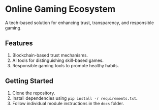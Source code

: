 # Online Gaming Ecosystem

A tech-based solution for enhancing trust, transparency, and responsible gaming.

## Features
1. Blockchain-based trust mechanisms.
2. AI tools for distinguishing skill-based games.
3. Responsible gaming tools to promote healthy habits.

## Getting Started
1. Clone the repository.
2. Install dependencies using `pip install -r requirements.txt`.
3. Follow individual module instructions in the `docs` folder.